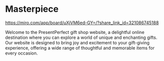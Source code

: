 # Masterpiece
https://miro.com/app/board/uXjVM6ed-GY=/?share_link_id=321086745188

Welcome to the PresentPerfect gift shop website, a delightful online destination where you can explore a world of unique and enchanting gifts. Our website is designed to bring joy and excitement to your gift-giving experience, offering a wide range of thoughtful and memorable items for every occasion.
